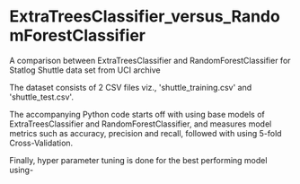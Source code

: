 # ExtraTreesClassifier_versus_RandomForestClassifier
A comparison between ExtraTreesClassifier and RandomForestClassifier for Statlog Shuttle data set from UCI archive


The dataset consists of 2 CSV files viz., 'shuttle_training.csv' and 'shuttle_test.csv'.

The accompanying Python code starts off with using base models of ExtraTreesClassifier and RandomForestClassifier,
and measures model metrics such as accuracy, precision and recall, followed with using 5-fold Cross-Validation.

Finally, hyper parameter tuning is done for the best performing model using-

